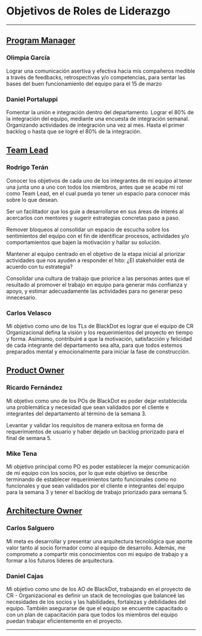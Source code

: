 # Objetivos de Roles de Liderazgo

---

## <u>Program Manager</u>

### Olimpia García
Lograr una comunicación asertiva y efectiva hacia mis compañeros medible a través de feedbacks, retrospectivas y/o competencias, para sentar las bases del buen funcionamiento del equipo para el 15 de marzo

### Daniel Portaluppi
Fomentar la unión e integración dentro del departamento. Lograr el 80% de la integración del equipo, mediante una encuesta de integración semanal. Organizando actividades de integración una vez al mes. Hasta el primer backlog o hasta que se logré el 80% de la integración. 

## <u>Team Lead</u>

### Rodrigo Terán
Conocer los objetivos de cada uno de los integrantes de mi equipo al tener una junta uno a uno con todos los miembros, antes que se acabe mi rol como Team Lead, en el cual pueda yo tener un espacio para conocer más sobre lo que desean.

Ser un facilitador que los guíe a desarrollarse en sus áreas de interés al acercarlos con mentores y sugerir estrategias concretas paso a paso.

Remover bloqueos al consolidar un espacio de escucha sobre los sentimientos del equipo con el fin de identificar procesos, actividades y/o comportamientos que bajen la motivación y hallar su solución.

Mantener al equipo centrado en el objetivo de la etapa inicial al priorizar actividades que nos ayuden a responder el hito: ¿El stakeholder está de acuerdo con tu estrategia?

Consolidar una cultura de trabajo que priorice a las personas antes que el resultado al promover el trabajo en equipo para generar más confianza y apoyo, y estimar adecuadamente las actividades para no generar peso innecesario.


### Carlos Velasco
Mi objetivo como uno de los TLs de BlackDot es lograr que el equipo de CR Organizacional defina la visión y los requerimientos del proyecto en tiempo y forma. Asimismo, contribuiré a que la motivación, satisfacción y felicidad de cada integrante del departamento sea alta, para que todos estemos preparados mental y emocionalmente para iniciar la fase de construcción.


## <u>Product Owner</u>

### Ricardo Fernández
Mi objetivo como uno de los POs de BlackDot es poder dejar establecida una problemática y necesidad que sean validados por el cliente e integrantes del departamento al término de la semana 3. 

Levantar y validar los requisitos de manera exitosa en forma de requerimientos de usuario y haber dejado un backlog priorizado para el final de semana 5.


### Mike Tena
Mi objetivo principal como PO es poder establecer la mejor comunicación de mi equipo con los socios, por lo que este objetivo se describe terminando de establecer requerimientos tanto funcionales como no funcionales y que sean validados por el cliente e integrantes del equipo para la semana 3 y tener el backlog de trabajo priorizado para semana 5.


## <u>Architecture Owner</u>

### Carlos Salguero
Mi meta es desarrollar y presentar una arquitectura tecnológica que aporte valor tanto al socio formador como al equipo de desarrollo. Además, me comprometo a compartir mis conocimientos con mi equipo de trabajo y a formar a los futuros líderes de arquitectura.


### Daniel Cajas
Mi objetivo como uno de los AO de BlackDot, trabajando en el proyecto de CR - Organizacional es definir un stack de tecnologías que balanceé las necesidades de los socios y las habilidades, fortalezas y debilidades del equipo. También asegurarse de que el equipo se encuentre capacitado o con un plan de capacitación para que todos los miembros del equipo puedan trabajar eficientemente en el proyecto.


---
